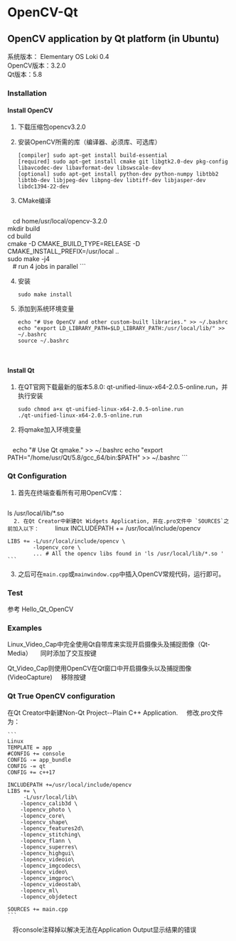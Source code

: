 # OpenCV-Qt
OpenCV application by Qt platform (in Ubuntu)
---
  
系统版本： Elementary OS Loki 0.4  
OpenCV版本：3.2.0  
Qt版本：5.8

### Installation
#### Install OpenCV
1. 下载压缩包opencv3.2.0
2. 安装OpenCV所需的库（编译器、必须库、可选库）
	```
	[compiler] sudo apt-get install build-essential
	[required] sudo apt-get install cmake git libgtk2.0-dev pkg-config libavcodec-dev libavformat-dev libswscale-dev
	[optional] sudo apt-get install python-dev python-numpy libtbb2 libtbb-dev libjpeg-dev libpng-dev libtiff-dev libjasper-dev libdc1394-22-dev
	```
	
3. CMake编译
    ```
    cd home/usr/local/opencv-3.2.0  
    mkdir build  
    cd build  
    cmake -D CMAKE_BUILD_TYPE=RELEASE -D CMAKE_INSTALL_PREFIX=/usr/local ..  
    sudo make -j4  
    # run 4 jobs in parallel
    ```  

  
  
4. 安装   
    ```  
    sudo make install  
    ``` 

  
  
5. 添加到系统环境变量  
    ```  
    echo "# Use OpenCV and other custom-built libraries." >> ~/.bashrc
    echo "export LD_LIBRARY_PATH=$LD_LIBRARY_PATH:/usr/local/lib/" >> ~/.bashrc
    source ~/.bashrc
    ```
  
   
  
  
#### Install Qt  

1. 在QT官网下载最新的版本5.8.0: qt-unified-linux-x64-2.0.5-online.run，并执行安装

    ```
    sudo chmod a+x qt-unified-linux-x64-2.0.5-online.run
    ./qt-unified-linux-x64-2.0.5-online.run
    ```  
2. 将qmake加入环境变量  

    ```
    echo "# Use Qt qmake." >> ~/.bashrc
    echo "export PATH="/home/usr/Qt/5.8/gcc_64/bin:$PATH" >> ~/.bashrc
    ```

  
  
### Qt Configuration
1. 首先在终端查看所有可用OpenCV库：  
    ```  
ls /usr/local/lib/*.so  
    ```  
2. 在Qt Creator中新建Qt Widgets Application, 并在.pro文件中 `SOURCES`之前加入以下：     
    ```linux
    INCLUDEPATH += /usr/local/include/opencv  
    
    LIBS += -L/usr/local/include/opencv \        
            -lopencv_core \                
            ... # All the opencv libs found in 'ls /usr/local/lib/*.so '    
    ```  
3. 之后可在`main.cpp`或`mainwindow.cpp`中插入OpenCV常规代码，运行即可。  

### Test
参考 Hello_Qt_OpenCV



### Examples
Linux_Video_Cap中完全使用Qt自带库来实现开启摄像头及捕捉图像（Qt-Media）    
同时添加了交互按键       


Qt_Video_Cap则使用OpenCV在Qt窗口中开启摄像头以及捕捉图像(VideoCapture)     
移除按键

### Qt True OpenCV configuration    
在Qt Creator中新建Non-Qt Project--Plain C++ Application.     
修改.pro文件为：     
    
    ```   
    Linux
    TEMPLATE = app
    #CONFIG += console
    CONFIG -= app_bundle
    CONFIG -= qt
    CONFIG += c++17

    INCLUDEPATH +=/usr/local/include/opencv
    LIBS += \
         -L/usr/local/lib\
        -lopencv_calib3d \
        -lopencv_photo \
        -lopencv_core\
        -lopencv_shape\
        -lopencv_features2d\
        -lopencv_stitching\
        -lopencv_flann \
        -lopencv_superres\
        -lopencv_highgui\
        -lopencv_videoio\
        -lopencv_imgcodecs\
        -lopencv_video\
        -lopencv_imgproc\
        -lopencv_videostab\
        -lopencv_ml\
        -lopencv_objdetect

    SOURCES += main.cpp
    ```
    
    将console注释掉以解决无法在Application Output显示结果的错误
